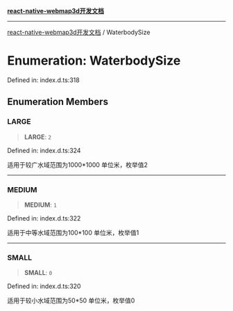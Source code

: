 [**react-native-webmap3d开发文档**](../README.md)

***

[react-native-webmap3d开发文档](../globals.md) / WaterbodySize

# Enumeration: WaterbodySize

Defined in: index.d.ts:318

## Enumeration Members

### LARGE

> **LARGE**: `2`

Defined in: index.d.ts:324

适用于较广水域范围为1000*1000 单位米，枚举值2

***

### MEDIUM

> **MEDIUM**: `1`

Defined in: index.d.ts:322

适用于中等水域范围为100*100 单位米，枚举值1

***

### SMALL

> **SMALL**: `0`

Defined in: index.d.ts:320

适用于较小水域范围为50*50 单位米，枚举值0
